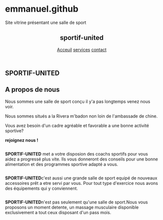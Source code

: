 # emmanuel.github
Site vitrine présentant une salle de sport
<!DOCTYPE html>
<html lang="en">
<head>
  <meta charset="UTF-8">
  <meta http-equiv="X-UA-Compatible" content="IE=Edge">
  <meta name="viewport" content="width=device-width, initial-scale=1">

  <title>salle de sport Abidjan</title>
  
  <!-- HTML -->
  

  <!-- Custom Styles -->
  <link rel="stylesheet" href="style.css>

<body>
  <div class="total">
  <header class="nav">
    <div class="logo">
      <h2>sportif-united</h2>
    </div>
    <div class="navbar">
      <a href="#">Acceuil</a>
      <a href="#services">services</a>
      <a href="#">contact</a>
    </div>
  </header>
  <div class="h2">
  <h2>SPORTIF-UNITED <img src="Moi.jpg" alt=""></h2>
  </div>
  <div class="trea">
    <h2>A propos de nous</h2>
    <p>Nous sommes une salle de sport conçu il y'a pas longtemps venez nous voir.</p>
    <p>Nous sommes situés a la Rivera m'badon non loin de l'ambassade de chine.</p>
    <p>Vous avez besoin d'un cadre agréable et favorable a une bonne activité sportive? </p>
    <p><strong>rejoignez nous !</strong></p>
  </div>
  <div class="photo1">
    <img id="services" src="image1.jpg" alt="">
    <p><strong>SPORTIF-UNITED</strong> met a votre disposion des coachs sportifs pour vous aidez a progressé plus vite. Ils vous donneront des conseils pour une bonne alimentation et des programmes sportive adapté a vous.</p>
  </div>
  <div class="photo2">
    <img src="Image2.jpg" alt="">
    <p><strong>SPORTIF-UNITED</strong>c'est aussi une grande salle de sport equipé de nouveaux accessoires prêt a etre servi par vous.
    Pour tout type d'exercice nous avons des équipements qui y conviennent.</p>
  </div>
  <div class="photo3">
    <img src="Image3.jpg" alt="">
    <p><strong>SPORTIF-UNITED</strong>n'est pas seulement qu'une salle de sport.Nous vous proposons un moment detente, un massage musculaire disponible exclusivement a tout ceux disposant d'un pass mois.</p>
  </div>
  </div>
</body>
</html>
